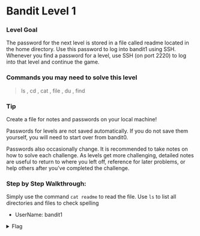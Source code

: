 # Bandit Level 1

### Level Goal
The password for the next level is stored in a file called readme located in the home directory. Use this password to log into bandit1 using SSH. Whenever you find a password for a level, use SSH (on port 2220) to log into that level and continue the game.

### Commands you may need to solve this level
> ls , cd , cat , file , du , find

### Tip
Create a file for notes and passwords on your local machine!

Passwords for levels are not saved automatically. If you do not save them yourself, you will need to start over from bandit0.

Passwords also occasionally change. It is recommended to take notes on how to solve each challenge. As levels get more challenging, detailed notes are useful to return to where you left off, reference for later problems, or help others after you’ve completed the challenge.

### Step by Step Walkthrough:

Simply use the command ```cat readme``` to read the file. Use ```ls``` to list all directories and files to check spelling

* UserName: bandit1

<details><summary>Flag</summary>
    <pre>
    pwd: ZjLjTmM6FvvyRnrb2rfNWOZOTa6ip5If
    </pre>
   </details>